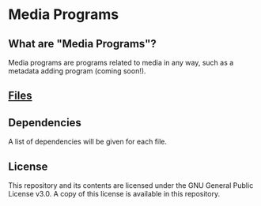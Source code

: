 # Media Programs
## What are "Media Programs"?
Media programs are programs related to media in any way, such as a metadata adding program (coming soon!).

## [Files](https://github.com/hkamran80/media_programs/wiki/Files)

## Dependencies
A list of dependencies will be given for each file.

## License
This repository and its contents are licensed under the GNU General Public License v3.0. A copy of this license is available in this repository.
